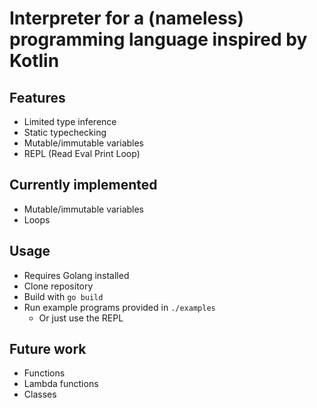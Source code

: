 # Interpreter for a (nameless) programming language inspired by Kotlin

## Features
- Limited type inference
- Static typechecking
- Mutable/immutable variables
- REPL (Read Eval Print Loop)

## Currently implemented
- Mutable/immutable variables
- Loops

## Usage
- Requires Golang installed
- Clone repository
- Build with `go build`
- Run example programs provided in `./examples`
    - Or just use the REPL

## Future work
- Functions
- Lambda functions
- Classes
